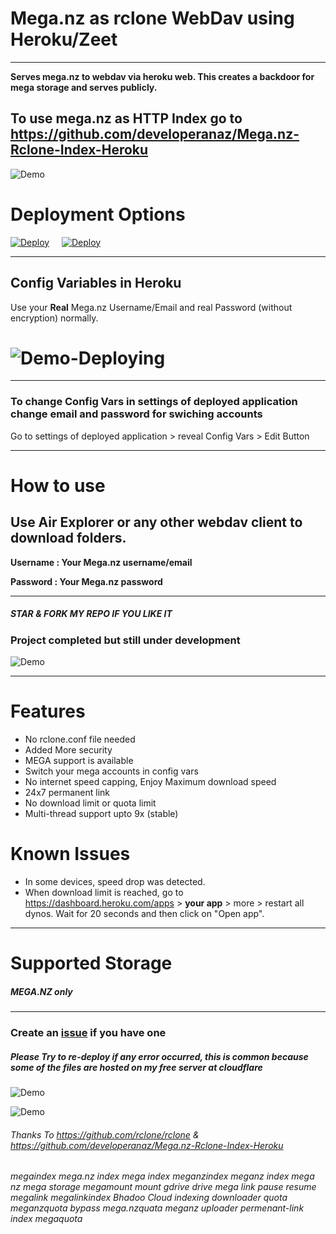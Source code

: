 # Mega.nz as rclone WebDav using Heroku/Zeet
---------------------

**Serves mega.nz to webdav via heroku web. This creates a backdoor for mega storage and serves publicly.** 

## To use mega.nz as HTTP Index go to https://github.com/developeranaz/Mega.nz-Rclone-Index-Heroku

![Demo](https://raw.githubusercontent.com/bluehypergiant/Mega.nz-Rclone-Index-Heroku/main/.example_images/megaandindex.PNG)

# Deployment Options

[![Deploy](https://www.herokucdn.com/deploy/button.svg)](https://heroku.com/deploy?template=https://github.com/bluehypergiant/Mega.nz-Rclone-Index-Heroku) &nbsp; &nbsp; [![Deploy](https://deploy.zeet.co/Mega.nz-Rclone-Index-Heroku.svg)](https://deploy.zeet.co/?url=https://github.com/bluehypergiant/Mega.nz-Rclone-Index-Heroku)

------------
## Config Variables in Heroku

Use your **Real** Mega.nz Username/Email and real Password (without encryption) normally. 
# ![Demo-Deploying](https://raw.githubusercontent.com/bluehypergiant/Mega.nz-Rclone-Index-Heroku/main/.example_images/newdeploying.PNG)
------------
### To change Config Vars in settings of deployed application change email and password for swiching accounts
Go to settings of deployed application > reveal Config Vars > Edit Button

------------

# How to use
## Use Air Explorer or any other webdav client to download folders. 

**Username : Your Mega.nz username/email**

**Password : Your Mega.nz password**

------------

##### STAR & FORK MY REPO IF YOU LIKE IT

### Project completed but still under development

![Demo](https://raw.githubusercontent.com/bluehypergiant/Mega.nz-Rclone-Index-Heroku/main/.example_images/deployedV.PNG)

------------
# Features

* No rclone.conf file needed
* Added More security
* MEGA support is available
* Switch your mega accounts in config vars
* No internet speed capping, Enjoy Maximum download speed
* 24x7 permanent link
* No download limit or quota limit
* Multi-thread support upto 9x (stable)

# Known Issues
* In some devices, speed drop was detected. 
* When download limit is reached, go to https://dashboard.heroku.com/apps > **your app** > more > restart all dynos. Wait for 20 seconds and then click on "Open app".

---
# Supported Storage
##### MEGA.NZ only
-------------------

### Create an [issue](https://github.com/bluehypergiant/Mega.nz-Rclone-Index-Heroku-BETA/issues/new) if you have one

##### Please Try to re-deploy if any error occurred, this is common because some of the files are hosted on my free server at cloudflare

![Demo](https://raw.githubusercontent.com/bluehypergiant/Mega.nz-Rclone-Index-Heroku/main/.example_images/samplemega.PNG)

![Demo](https://raw.githubusercontent.com/bluehypergiant/Mega.nz-Rclone-Index-Heroku/main/.example_images/megaandindex.PNG)

###### Thanks To https://github.com/rclone/rclone & https://github.com/developeranaz/Mega.nz-Rclone-Index-Heroku

###### megaindex mega.nz index mega index meganzindex meganz index mega nz mega storage megamount mount gdrive drive mega link pause resume megalink megalinkindex Bhadoo Cloud indexing downloader quota meganzquota bypass mega.nzquata meganz uploader permenant-link index megaquota

<meta name="googlec978fa026335d582.html meganz index mega.nz index meganzindex" content="...">
<meta name="google-site-verification: googlec978fa026335d582.html" content="...">
